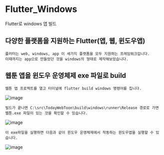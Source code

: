 # Flutter_Windows
Flutter로 windows 앱 빌드 

## 다양한 플랫폼을 지원하는 Flutter(앱, 웹, 윈도우앱)
```
플러터는 web, windows, app 이 세가지 플랫폼을 모두 지원하는 프레임워크입니다.
이때까지는 app으로 만들었던 것을 windows의 형태로 제작해보았습니다.
```
## 웹툰 앱을 윈도우 운영체제 exe 파일로 build
```
웹툰 앱 프로젝트를 열고 터미널에 flutter build windows 명령어를 칩니다.
```
![image](https://user-images.githubusercontent.com/58906858/222484729-e28681fc-38db-41ef-9afb-4f2109bacc5a.png)

```
빌드가 끝나면 C:\src\TodayWebToon\build\windows\runner\Release 경로로 가면 웹툰.exe 파일이 있는 것을 확인할 수 있습니다.
```
![image](https://user-images.githubusercontent.com/58906858/222484927-416d145a-e860-472e-a4ec-e089c1911ef4.png)

```
이 exe파일을 실행하면 다음과 같이 윈도우 운영체제에서 작동하는 윈도우앱을 실행할 수 있습니다.
```
![image](https://user-images.githubusercontent.com/58906858/222485188-f8be5458-1d48-4986-b604-b32ae675b2c6.png)
